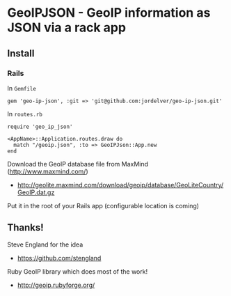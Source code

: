 # GeoIPJSON - GeoIP information as JSON via a rack app

## Install

### Rails

In `Gemfile`

    gem 'geo-ip-json', :git => 'git@github.com:jordelver/geo-ip-json.git'

In `routes.rb`

    require 'geo_ip_json'
    
    <AppName>::Application.routes.draw do
      match "/geoip.json", :to => GeoIPJson::App.new
    end

Download the GeoIP database file from MaxMind (http://www.maxmind.com/)

* http://geolite.maxmind.com/download/geoip/database/GeoLiteCountry/GeoIP.dat.gz

Put it in the root of your Rails app (configurable location is coming)

## Thanks!

Steve England for the idea
* https://github.com/stengland

Ruby GeoIP library which does most of the work!
* http://geoip.rubyforge.org/

